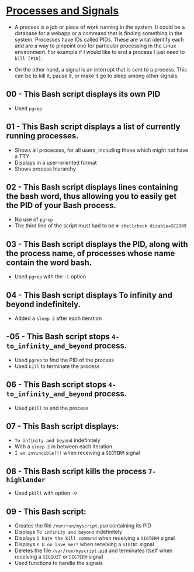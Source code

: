 # <ins>Processes and Signals</ins>

- A process is a job or piece of work running in the system. It could be a database for a webapp or a command that is finding something in the system. Processes have IDs called PIDs. These are what identify each and are a way to pinpoint one for particular processing in the Linux environment. For example if I would like to end a process I just need to `kill [PID]`.

-  On the other hand, a signal is an interrupt that is sent to a process. This can be to kill it, pause it, or make it go to sleep among other signals.

## 00 - This Bash script displays its own PID
- Used `pgrep`

## 01 - This Bash script displays a list of currently running processes.
- Shows all processes, for all users, including those which might not have a TTY
- Displays in a user-oriented format
- Shows process hierarchy

## 02 - This Bash script displays lines containing the bash word, thus allowing you to easily get the PID of your Bash process.
- No use of `pgrep`
- The third line of the script must had to be `# shellcheck disable=SC2009`

## 03 - This Bash script displays the PID, along with the process name, of processes whose name contain the word bash.
- Used `pgrep` with the `-l` option

## 04 - This Bash script displays To infinity and beyond indefinitely.
- Added a `sleep 2` after each iteration

## -05 - This Bash script stops `4-to_infinity_and_beyond` process.
- Used `pgrep` to find the PID of the process
- Used `kill` to terminate the process

## 06 - This Bash script stops `4-to_infinity_and_beyond` process.
- Used `pkill` to end the process

## 07 - This Bash script displays:
- `To infinity and beyond` indefinitely
- With a `sleep 2` in between each iteration
- `I am invincible!!!` when receiving a `SIGTERM` signal

## 08 - This Bash script kills the process `7-highlander`
- Used `pkill` with option `-9`

## 09 - This Bash script:
- Creates the file `/var/run/myscript.pid` containing its PID
- Displays `To infinity and beyond` indefinitely
- Displays `I hate the kill command` when receiving a `SIGTERM` signal
- Displays `Y U no love me?!` when receiving a `SIGINT` signal
- Deletes the file `/var/run/myscript.pid` and terminates itself when receiving a `SIGQUIT` or `SIGTERM` signal
- Used functions to handle the signals

